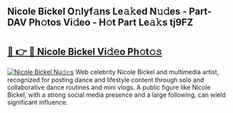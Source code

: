 ## Nicole Bickel O𝚗lyf𝚊ns Le𝚊𝚔ed N𝚞𝚍es - Part-DAV Ph𝚘tos Vi𝚍eo - H𝚘t Part Le𝚊𝚔s tj9FZ

# <h2><a href="http://hf169x.feru.top/?c=Nicole+Bickel">🔗 👉 🔴 Nicole Bickel Vi𝚍𝚎o Ph𝚘t𝚘𝚜</a></h2>

[![Nicole Bickel Nu𝚍𝚎s](https://i.imgur.com/0TWrTi3.gif)](http://hf169x.feru.top/?c=Nicole+Bickel)
Web celebrity Nicole Bickel and multimedia artist, recognized for posting dance and lifestyle content through solo and collaborative dance routines and mini vlogs. A public figure like Nicole Bickel, with a strong social media presence and a large following, can wield significant influence. 
